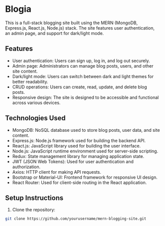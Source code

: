 # Blogia

This is a full-stack blogging site built using the MERN (MongoDB, Express.js, React.js, Node.js) stack. The site features user authentication, an admin page, and support for dark/light mode.

## Features

- User authentication: Users can sign up, log in, and log out securely.
- Admin page: Administrators can manage blog posts, users, and other site content.
- Dark/light mode: Users can switch between dark and light themes for better readability.
- CRUD operations: Users can create, read, update, and delete blog posts.
- Responsive design: The site is designed to be accessible and functional across various devices.

## Technologies Used

- MongoDB: NoSQL database used to store blog posts, user data, and site content.
- Express.js: Node.js framework used for building the backend API.
- React.js: JavaScript library used for building the user interface.
- Node.js: JavaScript runtime environment used for server-side scripting.
- Redux: State management library for managing application state.
- JWT (JSON Web Tokens): Used for user authentication and authorization.
- Axios: HTTP client for making API requests.
- Bootstrap or Material-UI: Frontend framework for responsive UI design.
- React Router: Used for client-side routing in the React application.


## Setup Instructions

1. Clone the repository:

```bash
git clone https://github.com/yourusername/mern-blogging-site.git



